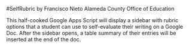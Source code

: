 
#SelfRubric
by Francisco Nieto
Alameda County Office of Education

This half-cooked Google Apps Script will display a sidebar with rubric options that a student can use to self-evaluate 
their writing on a Google Doc. After the sidebar opens, a table summary of their entries will be inserted at the end of the doc.



